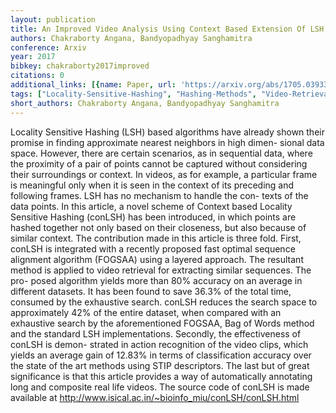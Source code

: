 ```yaml
---
layout: publication
title: An Improved Video Analysis Using Context Based Extension Of LSH
authors: Chakraborty Angana, Bandyopadhyay Sanghamitra
conference: Arxiv
year: 2017
bibkey: chakraborty2017improved
citations: 0
additional_links: [{name: Paper, url: 'https://arxiv.org/abs/1705.03933'}]
tags: ["Locality-Sensitive-Hashing", "Hashing-Methods", "Video-Retrieval", "Datasets"]
short_authors: Chakraborty Angana, Bandyopadhyay Sanghamitra
---
```

Locality Sensitive Hashing (LSH) based algorithms have already shown their
promise in finding approximate nearest neighbors in high dimen- sional data
space. However, there are certain scenarios, as in sequential data, where the
proximity of a pair of points cannot be captured without considering their
surroundings or context. In videos, as for example, a particular frame is
meaningful only when it is seen in the context of its preceding and following
frames. LSH has no mechanism to handle the con- texts of the data points. In
this article, a novel scheme of Context based Locality Sensitive Hashing
(conLSH) has been introduced, in which points are hashed together not only
based on their closeness, but also because of similar context. The contribution
made in this article is three fold. First, conLSH is integrated with a recently
proposed fast optimal sequence alignment algorithm (FOGSAA) using a layered
approach. The resultant method is applied to video retrieval for extracting
similar sequences. The pro- posed algorithm yields more than 80% accuracy on an
average in different datasets. It has been found to save 36.3% of the total
time, consumed by the exhaustive search. conLSH reduces the search space to
approximately 42% of the entire dataset, when compared with an exhaustive
search by the aforementioned FOGSAA, Bag of Words method and the standard LSH
implementations. Secondly, the effectiveness of conLSH is demon- strated in
action recognition of the video clips, which yields an average gain of 12.83%
in terms of classification accuracy over the state of the art methods using
STIP descriptors. The last but of great significance is that this article
provides a way of automatically annotating long and composite real life videos.
The source code of conLSH is made available at
http://www.isical.ac.in/~bioinfo_miu/conLSH/conLSH.html